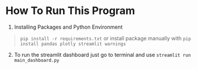 # How To Run This Program

1. Installing Packages and Python Environment

> `pip install -r requirements.txt` or install package manually with
> `pip install pandas plotly streamlit warnings`

2. To run the streamlit dashboard just go to terminal and use `streamlit run main_dashboard.py`

